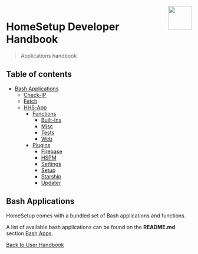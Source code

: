 <img src="https://iili.io/HvtxC1S.png" width="64" height="64" align="right" />

# HomeSetup Developer Handbook
>
> Applications handbook

## Table of contents

<!-- toc -->

- [Bash Applications](#bash-applications)
  - [Check-IP](applications/bash/check-ip.md#check-ip)
  - [Fetch](applications/bash/fetch.md#fetch)
  - [HHS-App](applications/bash/hhs-app.md#homesetup-application)
    - [Functions](applications/bash/hhs-app.md#functions)
      - [Built-Ins](applications/bash/hhs-app/functions/built-ins.md)
      - [Misc](applications/bash/hhs-app/functions/misc.md)
      - [Tests](applications/bash/hhs-app/functions/tests.md)
      - [Web](applications/bash/hhs-app/functions/web.md)
    - [Plugins](applications/bash/hhs-app.md#plug-ins)
      - [Firebase](applications/bash/hhs-app/plugins/firebase.md)
      - [HSPM](applications/bash/hhs-app/plugins/hspm.md)
      - [Settings](applications/bash/hhs-app/plugins/settings.md)
      - [Setup](applications/bash/hhs-app/plugins/setup.md)
      - [Starship](applications/bash/hhs-app/plugins/starship.md)
      - [Updater](applications/bash/hhs-app/plugins/updater.md)

<!-- tocstop -->

## Bash Applications

HomeSetup comes with a bundled set of Bash applications and functions.

A list of available bash applications can be found on the **README.md**
section [Bash Apps](../../USAGE.md#applications).

[Back to User Handbook](../handbook.md)
